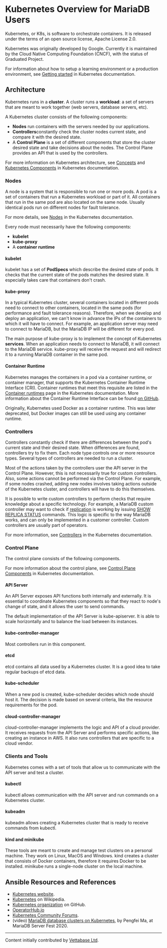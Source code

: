 # Kubernetes Overview for MariaDB Users

Kubernetes, or K8s, is software to orchestrate containers. It is released under the terms of an open source license, Apache License 2.0.

Kubernetes was originally developed by Google. Currently it is maintained by the Cloud Native Computing Foundation (CNCF), with the status of Graduated Project.

For information about how to setup a learning environment or a production environment, see [Getting started](https://kubernetes.io/docs/setup/) in Kubernetes documentation.

## Architecture

Kubernetes runs in a <strong>cluster</strong>. A cluster runs a <strong>workload</strong>: a set of servers that are meant to work together (web servers, database servers, etc).

A Kubernetes cluster consists of the following components:

- <strong>Nodes</strong> run containers with the servers needed by our applications.
- <strong>Controllers</strong>constantly check the cluster nodes current state, and compare it with the desired state.
- A <strong>Control Plane</strong> is a set of different components that store the cluster desired state and take decisions about the nodes. The Control Plane provides an API that is used by the controllers.

For more information on Kubernetes architecture, see [Concepts](https://kubernetes.io/docs/concepts/) and [Kubernetes Components](https://kubernetes.io/docs/concepts/overview/components/) in Kubernetes documentation.

### Nodes

A node is a system that is responsible to run one or more pods. A pod is a set of containers that run a Kubernetes workload or part of it. All containers that run in the same pod are also located on the same node. Usually identical pods run on different nodes for fault tolerance.

For more details, see [Nodes](https://kubernetes.io/docs/concepts/architecture/nodes/) in the Kubernetes documentation.

Every node must necessarily have the following components:

- <strong>kubelet</strong>
- <strong>kube-proxy</strong>
- A <strong>container runtime</strong>

#### kubelet

kubelet has a set of <strong>PodSpecs</strong> which describe the desired state of pods. It checks that the current state of the pods matches the desired state. It especially takes care that containers don't crash.

#### kube-proxy

In a typical Kubernetes cluster, several containers located in different pods need to connect to other containers, located in the same pods (for performance and fault tolerance reasons). Therefore, when we develop and deploy an application, we can't know in advance the IPs of the containers to which it will have to connect. For example, an application server may need to connect to MariaDB, but the MariaDB IP will be different for every pod.

The main purpose of kube-proxy is to implement the concept of Kubernetes <strong>services</strong>. When an application needs to connect to MariaDB, it will connect to the MariaDB service. kube-proxy will receive the request and will redirect it to a running MariaDB container in the same pod.

#### Container Runtime

Kubernetes manages the containers in a pod via a container runtime, or container manager, that supports the Kubernetes Container Runtime Interface (CRI). Container runtimes that meet this requisite are listed in the [Container runtimes](https://kubernetes.io/docs/setup/production-environment/container-runtimes/) page in the Kubernetes documentation. More information about the Container Runtime Interface can be found [on GitHub](https://github.com/kubernetes/community/blob/master/contributors/devel/sig-node/container-runtime-interface.md).

Originally, Kubernetes used Docker as a container runtime. This was later deprecated, but Docker images can still be used using any container runtime.

### Controllers

Controllers constantly check if there are differences between the pod's current state and their desired state. When differences are found, controllers try to fix them. Each node type controls one or more resource types. Several types of controllers are needed to run a cluster.

Most of the actions taken by the controllers user the API server in the Control Plane. However, this is not necessarily true for custom controllers. Also, some actions cannot be performed via the Control Plane. For example, if some nodes crashed, adding new nodes involves taking actions outside of the Kubernetes cluster, and controllers will have to do this themselves.

It is possible to write custom controllers to perform checks that require knowledge about a specific technology. For example, a MariaDB custom controller may want to check if [replication](/replication/standard-replication/) is working by issuing [SHOW REPLICA STATUS](/sql-statements-structure/sql-statements/administrative-sql-statements/show/show-replica-status/) commands. This logic is specific to the way MariaDB works, and can only be implemented in a customer controller. Custom controllers are usually part of operators.

For more information, see [Controllers](https://kubernetes.io/docs/concepts/architecture/controller/) in the Kubernetes documentation.

### Control Plane

The control plane consists of the following components.

For more information about the control plane, see [Control Plane Components](https://kubernetes.io/docs/concepts/overview/components/) in Kubernetes documentation.

#### API Server

An API Server exposes API functions both internally and externally. It is essential to coordinate Kubernetes components so that they react to node's change of state, and it allows the user to send commands.

The default implementation of the API Server is kube-apiserver. It is able to scale horizontally and to balance the load between its instances.

#### kube-controller-manager

Most controllers run in this component.

#### etcd

etcd contains all data used by a Kubernetes cluster. It is a good idea to take regular backups of etcd data.

#### kube-scheduler

When a new pod is created, kube-scheduler decides which node should host it. The decision is made based on several criteria, like the resource requirements for the pod.

#### cloud-controller-manager

cloud-controller-manager implements the logic and API of a cloud provider. It receives requests from the API Server and performs specific actions, like creating an instance in AWS. It also runs controllers that are specific to a cloud vendor.

### Clients and Tools

Kubernetes comes with a set of tools that allow us to communicate with the API server and test a cluster.

#### kubectl

kubectl allows communication with the API server and run commands on a Kubernetes cluster.

#### kubeadm

kubeadm allows creating a Kubernetes cluster that is ready to receive commands from kubectl.

#### kind and minikube

These tools are meant to create and manage test clusters on a personal machine. They work on Linux, MacOS and Windows. kind creates a cluster that consists of Docker containers, therefore it requires Docker to be installed. minikube runs a single-node cluster on the local machine.

## Ansible Resources and References

- [Kubernetes website](https://kubernetes.io/).
- [Kubernetes](https://en.wikipedia.org/wiki/Kubernetes) on Wikipedia.
- [Kubernetes organization](https://github.com/kubernetes) on GitHub.
- [OperatorHub.io](https://operatorhub.io/)
- [Kubernetes Community Forums](https://discuss.kubernetes.io/).
- (video) [MariaDB database clusters on Kubernetes](https://mariadb.org/fest2020/kubernetes/), by Pengfei Ma, at MariaDB Server Fest 2020.

---

Content initially contributed by [Vettabase Ltd](https://vettabase.com/).